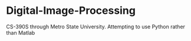 # Digital-Image-Processing
CS-390S through Metro State University. Attempting to use Python rather than Matlab
